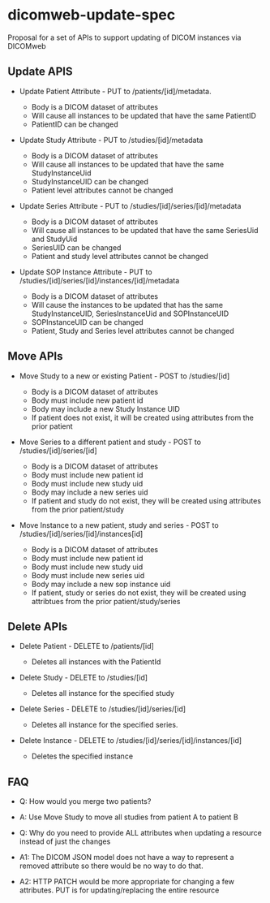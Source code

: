 # dicomweb-update-spec
Proposal for a set of APIs to support updating of DICOM instances via DICOMweb

## Update APIS

- Update Patient Attribute - PUT to /patients/[id]/metadata.
  - Body is a DICOM dataset of attributes
  - Will cause all instances to be updated that have the same PatientID
  - PatientID can be changed

- Update Study Attribute - PUT to /studies/[id]/metadata
  - Body is a DICOM dataset of attributes
  - Will cause all instances to be updated that have the same StudyInstanceUid
  - StudyInstanceUID can be changed
  - Patient level attributes cannot be changed

- Update Series Attribute - PUT to /studies/[id]/series/[id]/metadata
  - Body is a DICOM dataset of attributes
  - Will cause all instances to be updated that have the same SeriesUid and StudyUid
  - SeriesUID can be changed
  - Patient and study level attributes cannot be changed

- Update SOP Instance Attribute - PUT to /studies/[id]/series/[id]/instances/[id]/metadata
  - Body is a DICOM dataset of attributes
  - Will cause the instances to be updated that has the same StudyInstanceUID, SeriesInstanceUid and SOPInstanceUID
  - SOPInstanceUID can be changed
  - Patient, Study and Series level attributes cannot be changed

## Move APIs

- Move Study to a new or existing Patient - POST to /studies/[id]
  - Body is a DICOM dataset of attributes 
  - Body must include new patient id
  - Body may include a new Study Instance UID
  - If patient does not exist, it will be created using attributes from the prior patient 

- Move Series to a different patient and study - POST to /studies/[id]/series/[id]
  - Body is a DICOM dataset of attributes 
  - Body must include new patient id
  - Body must include new study uid
  - Body may include a new series uid
  - If patient and study do not exist, they will be created using attributes from the prior patient/study

- Move Instance to a new patient, study and series - POST to /studies/[id]/series/[id]/instances[id]
  - Body is a DICOM dataset of attributes 
  - Body must include new patient id
  - Body must include new study uid
  - Body must include new series uid
  - Body may include a new sop instance uid
  - If patient, study or series do not exist, they will be created using attribtues from the prior patient/study/series
 
## Delete APIs

- Delete Patient - DELETE to /patients/[id]
  - Deletes all instances with the PatientId

- Delete Study - DELETE to /studies/[id]
  - Deletes all instance for the specified study

- Delete Series - DELETE to /studies/[id]/series/[id]
  - Deletes all instance for the specified series.  

- Delete Instance - DELETE to /studies/[id]/series/[id]/instances/[id]
  - Deletes the specified instance
 

## FAQ

- Q: How would you merge two patients?  
- A: Use Move Study to move all studies from patient A to patient B

- Q: Why do you need to provide ALL attributes when updating a resource instead of just the changes
- A1: The DICOM JSON model does not have a way to represent a removed attribute so there would be no way to do that.
- A2: HTTP PATCH would be more appropriate for changing a few attributes.  PUT is for updating/replacing the entire resource

